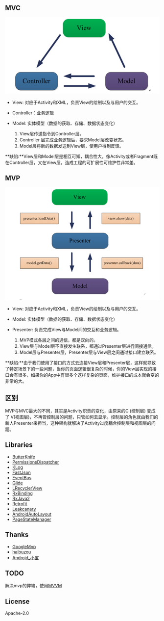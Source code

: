 ## MVC ##
![screenshot_1](./images/mvc.png)

- View: 对应于Activity和XML，负责View的绘制以及与用户的交互。
- Controller：业务逻辑
- Model: 实体模型（数据的获取、存储、数据状态变化）
    
    1. View层传送指令到Controller层。
    2. Controller 层完成业务逻辑后，要求Model层改变状态。
    3. Model层将新的数据发送到View层，使用户得到反馈。

**缺陷:**View层和Model层是相互可知，耦合性大，像Activity或者Fragment既在Controller层，又在View层，造成工程的可扩展性可维护性非常差。


## MVP ##
![screenshot_1](./images/MVP.png)

- View: 对应于Activity和XML，负责View的绘制以及与用户的交互。
- Model: 实体模型（数据的获取、存储、数据状态变化）
- Presenter: 负责完成View与Model间的交互和业务逻辑。

    1. MVP模式各层之间的通信，都是双向的。
    2. View层与Model层不直接发生联系，都通过Presenter层进行间接通信。
    3. Model层与Presenter层，Presenter层与View层之间通过接口建立联系。
    
**缺陷:**由于我们使用了接口的方式去连接View层和Presenter层，这样就导致了特定场景下的一些问题，当你的页面逻辑很复杂的时候，你的View层实现的接口会有很多，如果你的App中有很多个这样复杂的页面，维护接口的成本就会变的非常的大。


## 区别
MVP与MVC最大的不同，其实是Activity职责的变化，由原来的C (控制层) 变成了 V(视图层)，不再管控制层的问题，只管如何去显示。控制层的角色就由我们的新人Presenter来担当，这种架构就解决了Activity过度耦合控制层和视图层的问题。


## Libraries
- [ButterKnife](https://github.com/JakeWharton/butterknife)
- [PermissionsDispatcher](https://github.com/hotchemi/PermissionsDispatcher)
- [KLog](https://github.com/ZhaoKaiQiang/KLog)
- [FastJson](https://github.com/alibaba/fastjson)
- [EventBus](https://github.com/greenrobot/EventBus)
- [Glide](https://github.com/bumptech/glide)
- [LRecyclerView](https://github.com/jdsjlzx/LRecyclerView)
- [RxBinding](https://github.com/JakeWharton/RxBinding)
- [RxJava2](https://github.com/ReactiveX/RxJava)
- [Retrofit](https://github.com/square/retrofit)
- [Leakcanary](https://github.com/square/leakcanary)
- [AndroidAutoLayout](https://github.com/hongyangAndroid/AndroidAutoLayout)
- [PageStateManager](https://github.com/hss01248/PageStateManager)


## Thanks
- [GoogleMvp](https://github.com/googlesamples/android-architecture/tree/todo-mvp/)
- [haibuzou](https://github.com/haibuzou/MVPSample/tree/master)
- [Android_小宝](http://www.jianshu.com/p/14283d8d3a60)


## TODO ##
解决mvp的弊端，使用[MVVM](https://github.com/KobeBryant824/MVVMSample)


## License
   Apache-2.0

